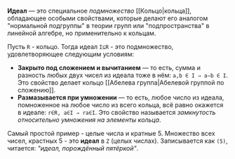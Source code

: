 **Идеал** — это специальное *подмножество* [[Кольцо|кольца]], обладающее особыми свойствами, которые делают его аналогом "нормальной подгруппы" в теории групп или "подпространства" в линейной алгебре, но применительно к кольцам.

Пусть `R` - кольцо. Тогда идеал `I⊆R` - это подмножество, удовлетворяющее следующим условиям:
- **Закрыто под сложением и вычитанием** — то есть, сумма и разность любых двух чисел из идеала тоже в нём: `a,b ∈ I ⇒ a−b ∈ I`. Это свойство делает кольцо [[Абелева группа|Абелевой группой по сложению]].
- **Размазывается при умножении** — то есть, любое число из идеала, помноженное на любое число из всего кольца, всё равно окажется в идеале: `r∈R, a∈I ⇒ ra∈I`. Это свойство называется *замкнутость относительно умножения на элементы кольца*.

Самый простой пример - целые числа и кратные 5. Множество всех чисел, крастных 5 - это **идеал** в `Z` (целых числах). Записывается как `(5)`, читается: _"идеал, порождённый пятёркой"_.